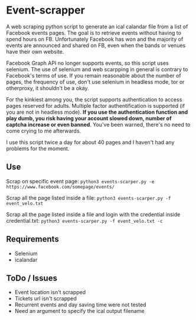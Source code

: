 # Event-scrapper

A web scraping python script to generate an ical calandar file from a list of Facebook events pages.
The goal is to retrieve events without having to spend hours on FB. Unfortunately Facebook has won and the majority of events are announced and shared on FB, even when the bands or venues have their own website. 

Facebook Graph API no longer supports events, so this script uses selenium. The use of selenium and web scarpping in general is contrary to Facebook's terms of use.
If you remain reasonable about the number of pages, the frequency of use, don't use selenium in headless mode, tor or otherproxy, it shouldn't be a okay.

For the kinkiest among you, the script supports authentication to access pages reserved for adults. Multiple factor authentification is supported (if you are not in headless mode).
**If you use the authentication function and play dumb, you risk having your account slowed down, number of captcha increase or even banned**. You've been warned, there's no need to come crying to me afterwards.

I use this script twice a day for about 40 pages and I haven't had any problems for the moment.

## Use

Scrap on specific event page: 
`python3 events-scarper.py -e https://www.facebook.com/somepage/events/ `

Scrap all the page listed inside a file: 
`python3 events-scarper.py -f event_velo.txt `

Scrap all the page listed inside a file and login with the credential inside credential.txt: 
`python3 events-scarper.py -f event_velo.txt -c`


## Requirements

  * Selenium 
  * icalandar


## ToDo / Issues

  * Event location isn't scrapped
  * Tickets url isn't scrapped
  * Recurrent events and day saving time were not tested
  * Need an argument to specify the ical output filename
